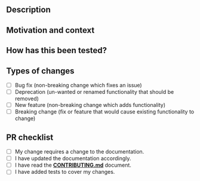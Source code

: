 <!--- Provide a general summary of your changes in the title above. -->
<!--- Please Pull requests must be in English -->

## Description
<!--- Describe your changes in detail. -->

## Motivation and context
<!--- Why is this change required? What problem does it solve? -->
<!--- If it fixes an open issue, please link to the issue here. -->

## How has this been tested?
<!--- Please describe in detail how you tested your changes. -->
<!--- Include details of your testing environment, and the tests you ran to -->
<!--- see how your change affects other areas of the code, etc. -->

## Types of changes
<!--- What types of changes does your code introduce? Put an `x` in all the boxes that apply: -->
- [ ] Bug fix (non-breaking change which fixes an issue)
- [ ] Deprecation (un-wanted or renamed functionality that should be removed)
- [ ] New feature (non-breaking change which adds functionality)
- [ ] Breaking change (fix or feature that would cause existing functionality to change)

## PR checklist
<!--- Go over all the following points, and put an `x` in all the boxes that apply. -->
<!--- If you're unsure about any of these, don't hesitate to ask. We're here to help! -->
- [ ] My change requires a change to the documentation.
- [ ] I have updated the documentation accordingly.
- [ ] I have read the **[CONTRIBUTING.md](https://github.com/biurad/poakium/blob/master/CONTRIBUTING.md)** document.
- [ ] I have added tests to cover my changes.